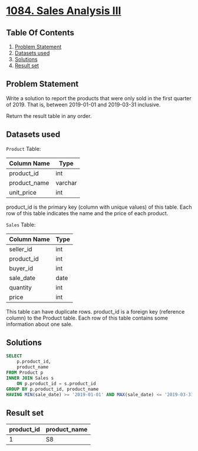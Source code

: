 # [1084. Sales Analysis III](https://leetcode.com/problems/sales-analysis-iii/description/)

## Table Of Contents
1. [Problem Statement](#problem-statement)
2. [Datasets used](#datasets-used)
3. [Solutions](#solutions)
4. [Result set](#result-set)

## Problem Statement

Write a solution to report the products that were only sold in the first quarter of 2019. That is, between 2019-01-01 and 2019-03-31 inclusive.

Return the result table in any order.

## Datasets used

```Product``` Table:

| Column Name  | Type    |
| ------------ | ------- |
| product_id   | int     |
| product_name | varchar |
| unit_price   | int     |

product_id is the primary key (column with unique values) of this table.
Each row of this table indicates the name and the price of each product.

```Sales``` Table:

| Column Name | Type    |
| ----------- | ------- |
| seller_id   | int     |
| product_id  | int     |
| buyer_id    | int     |
| sale_date   | date    |
| quantity    | int     |
| price       | int     |

This table can have duplicate rows.
product_id is a foreign key (reference column) to the Product table.
Each row of this table contains some information about one sale.

## Solutions

```sql
SELECT 
    p.product_id,
    product_name
FROM Product p
INNER JOIN Sales s
    ON p.product_id = s.product_id
GROUP BY p.product_id, product_name
HAVING MIN(sale_date) >= '2019-01-01' AND MAX(sale_date) <= '2019-03-31';
```

## Result set

| product_id | product_name |
| ---------- | ------------ |
| 1          | S8           |